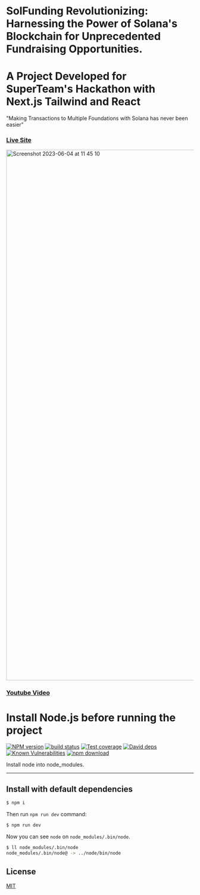 # SolFunding Revolutionizing: Harnessing the Power of Solana's Blockchain for Unprecedented Fundraising Opportunities. 
# A Project Developed for SuperTeam's Hackathon with Next.js Tailwind and React
"Making Transactions to Multiple Foundations with Solana has never been easier"

### [Live Site](https://sol-funding.vercel.app/)


<img width="1422" alt="Screenshot 2023-06-04 at 11 45 10" src="https://github.com/LilianaSP/SOLFunding/assets/102379771/66fdc465-0d68-457f-bdff-48e52e17be5c">

### [Youtube Video ](https://sol-funding.vercel.app/)



# Install Node.js before running the project

[![NPM version][npm-image]][npm-url]
[![build status][travis-image]][travis-url]
[![Test coverage][codecov-image]][codecov-url]
[![David deps][david-image]][david-url]
[![Known Vulnerabilities][snyk-image]][snyk-url]
[![npm download][download-image]][download-url]

[npm-image]: https://img.shields.io/npm/v/install-node.svg?style=flat-square
[npm-url]: https://npmjs.org/package/install-node
[travis-image]: https://img.shields.io/travis/node-modules/install-node.svg?style=flat-square
[travis-url]: https://travis-ci.org/node-modules/install-node
[codecov-image]: https://codecov.io/gh/node-modules/install-node/branch/master/graph/badge.svg
[codecov-url]: https://codecov.io/gh/node-modules/install-node
[david-image]: https://img.shields.io/david/node-modules/install-node.svg?style=flat-square
[david-url]: https://david-dm.org/node-modules/install-node
[snyk-image]: https://snyk.io/test/npm/install-node/badge.svg?style=flat-square
[snyk-url]: https://snyk.io/test/npm/install-node
[download-image]: https://img.shields.io/npm/dm/install-node.svg?style=flat-square
[download-url]: https://npmjs.org/package/install-node

Install node into node_modules.

---

## Install with default dependencies

```bash
$ npm i 
```

Then run `npm run dev` command:

```bash
$ npm run dev
```

Now you can see `node` on `node_modules/.bin/node`.

```bash
$ ll node_modules/.bin/node
node_modules/.bin/node@ -> ../node/bin/node
```

## License

[MIT](LICENSE)
